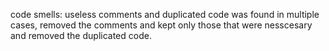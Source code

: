 code smells: useless comments and duplicated code was found in multiple cases, removed the comments and kept only those that were nesscesary and removed the duplicated code.
